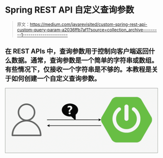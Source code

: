 # Spring REST API 自定义查询参数

> 原文：<https://medium.com/javarevisited/custom-spring-rest-api-custom-query-param-a2036ffb7af1?source=collection_archive---------1----------------------->

## 在 REST APIs 中，查询参数用于控制向客户端返回什么数据。通常，查询参数是一个简单的字符串或数组。有些情况下，仅接收一个字符串是不够的。本教程是关于如何创建一个自定义查询参数。

[![](img/37bc3296136bd6f198deff4c27430179.png)](http://www.java67.com/2018/06/5-best-courses-to-learn-spring-boot-in.html)